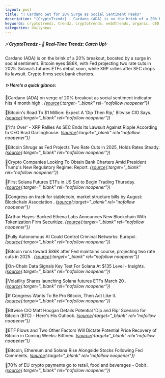 ```yaml
---
layout: post
title: "🌌 Cardano Set for 20% Surge as Social Sentiment Peaks"
description: "[CryptoTrendz] - Cardano (ADA) is on the brink of a 20% breakout, boosted by a surge in social sentiment. Bitcoin eyes $86K, with Fed projecting two rate cuts in 2025. Solana’s futures ETFs debut soon, while XRP rallies after SEC drops its lawsuit. Crypto firms seek bank charters."
keywords: cryptotrendz, trendz, cryptotrends, web3trends, organic, CEO, market, crypto, Bitcoin, AI, XRP, Assets, Digital, Ethereum, Trading, SEC, Trump
categories: dailynews
---
```


##### ⚡ CryptoTrendz - 📌 *Real-Time Trendz: Catch Up!:*

Cardano (ADA) is on the brink of a 20% breakout, boosted by a surge in social sentiment. Bitcoin eyes $86K, with Fed projecting two rate cuts in 2025. Solana’s futures ETFs debut soon, while XRP rallies after SEC drops its lawsuit. Crypto firms seek bank charters.

##### ✨ *Here’s a quick glance:*


🔹Cardano (ADA) on verge of 20% breakout as social sentiment indicator hits 4 month high . *([source](https://s.avyag.com/tx13){:target="_blank" rel="nofollow noopener"})*

🔹Bitcoin's Road To $1 Million: Expect A 'Dip Then Rip,' Bitwise CIO Says. *([source](https://s.avyag.com/bwkk){:target="_blank" rel="nofollow noopener"})*

🔹'It's Over' - XRP Rallies As SEC Ends Its Lawsuit Against Ripple According to CEO Brad Garlinghouse. *([source](https://s.avyag.com/myze){:target="_blank" rel="nofollow noopener"})*

🔹Bitcoin Shrugs as Fed Projects Two Rate Cuts in 2025, Holds Rates Steady. *([source](https://s.avyag.com/fy0d){:target="_blank" rel="nofollow noopener"})*

🔹Crypto Companies Looking To Obtain Bank Charters Amid President Trump's New Regulatory Regime: Report. *([source](https://s.avyag.com/szzi){:target="_blank" rel="nofollow noopener"})*

🔹First Solana Futures ETFs in US Set to Begin Trading Thursday. *([source](https://s.avyag.com/hleh){:target="_blank" rel="nofollow noopener"})*

🔹Congress on track for stablecoin, market structure bills by August: Blockchain Association . *([source](https://s.avyag.com/p4td){:target="_blank" rel="nofollow noopener"})*

🔹Arthur Hayes-Backed Ethena Labs Announces New Blockchain With Tokenization Firm Securitize. *([source](https://s.avyag.com/hie9){:target="_blank" rel="nofollow noopener"})*

🔹Fully Autonomous AI Could Control Criminal Networks: Europol. *([source](https://s.avyag.com/p5zs){:target="_blank" rel="nofollow noopener"})*

🔹Bitcoin runs toward $86K after Fed maintains course, projecting two rate cuts in 2025 . *([source](https://s.avyag.com/7kr4){:target="_blank" rel="nofollow noopener"})*

🔹On-Chain Data Signals Key Test For Solana At $135 Level - Insights. *([source](https://s.avyag.com/dxjd){:target="_blank" rel="nofollow noopener"})*

🔹Volatility Shares launching Solana futures ETFs March 20 . *([source](https://s.avyag.com/r4xm){:target="_blank" rel="nofollow noopener"})*

🔹If Congress Wants To Be Pro Bitcoin, Then Act Like It. *([source](https://s.avyag.com/bbmb){:target="_blank" rel="nofollow noopener"})*

🔹BItwise CIO Matt Hougan Details Potential 'Dip and Rip' Scenario for Bitcoin (BTC) - Here's His Outlook. *([source](https://s.avyag.com/sc30){:target="_blank" rel="nofollow noopener"})*

🔹ETF Flows and Two Other Factors Will Dictate Potential Price Recovery of Bitcoin in Coming Weeks: Bitfinex. *([source](https://s.avyag.com/urfn){:target="_blank" rel="nofollow noopener"})*

🔹Bitcoin, Ethereum and Solana Rise Alongside Stocks Following Fed Comments. *([source](https://s.avyag.com/qbq6){:target="_blank" rel="nofollow noopener"})*

🔹70% of EU crypto payments go to retail, food and beverages - Oobit . *([source](https://s.avyag.com/embg){:target="_blank" rel="nofollow noopener"})*
